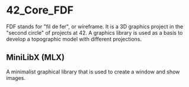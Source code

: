 # 42_Core_FDF
FDF stands for "fil de fer", or wireframe. It is a 3D graphics project in the "second circle" of projects at 42. A graphics library is used as a basis to develop a topographic model with different projections.

## MiniLibX (MLX)
A minimalist graphical library that is used to create a window and show images.
